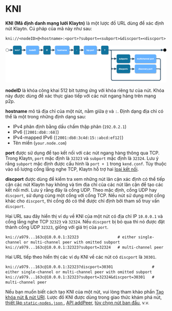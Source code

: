 # KNI <a id="KNI"></a>

**KNI (Mã định danh mạng lưới Klaytn)** là một lược đồ URL dùng để xác định nút Klaytn. Cú pháp của mã này như sau:
```
kni://<nodeID>@<hostname>:<port>?subport=<subport>&discport=<discport>
```
![Lược đồ KNI](../images/kni_scheme.png)

**nodeID** là khóa công khai 512 bit tương ứng với khóa riêng tư của nút. Khóa này được dùng để xác thực giao tiếp với các nút ngang hàng trên mạng p2p.

**hostname** mô tả địa chỉ của một nút, nằm giữa `@` và `:`. Định dạng địa chỉ có thể là một trong những định dạng sau:
* IPv4 phân định bằng dấu chấm thập phân (`192.0.2.1`)
* IPv6 (`[2001:db8::68]`)
* IPv4-mapped IPv6 (`[2001:db8:3c4d:15::abcd:ef12]`)
* Tên miền (`your.node.com`)

**port** được sử dụng để tạo kết nối với các nút ngang hàng thông qua TCP. Trong Klaytn, `port` mặc định là `32323` và `subport` mặc định là `32324`. Lưu ý rằng `subport` mặc định được cấu hình là `port + 1` trong `kend.conf`. Tùy thuộc vào số lượng cổng lắng nghe TCP, Klaytn hỗ trợ hai [loại kết nối](./multiport.md).

**discport** được dùng để kiểm tra xem những nút lân cận xác định có thể tiếp cận các nút Klaytn hay không và tìm địa chỉ của các nút lân cận để tạo các kết nối mới. Lưu ý rằng đây là cổng UDP. Theo mặc định, cổng UDP hay `discport`, sử dụng cùng một cổng với cổng TCP. Nếu nút sử dụng một cổng khác cho `discport`, thì cổng đó có thể được chỉ định bởi tham số truy vấn `discport`.

Hai URL sau đây hiển thị ví dụ về KNI của một nút có địa chỉ IP `10.0.0.1` và cổng lắng nghe TCP `32323` và `32324`. Nếu `discport` bị bỏ qua thì nó được đặt thành cổng UDP `32323`, giống với giá trị của `port`.
```
kni://a979...163c@10.0.0.1:32323                 # either single-channel or multi-channel peer with omitted subport
kni://a979...163c@10.0.0.1:32323?subport=32324   # multi-channel peer
```

Hai URL tiếp theo hiển thị các ví dụ KNI về các nút có `discport` là `30301`.
```
kni://a979...163c@10.0.0.1:32323?discport=30301                 # either single-channel or multi-channel peer with omitted subport
kni://a979...163c@10.0.0.1:32323?subport=32324&discport=30301   # multi-channel peer
```

Nếu bạn muốn biết cách tạo KNI của một nút, vui lòng tham khảo phần [Tạo khóa nút & nút URI](../../installation-guide/deployment/core-cell/installation-guide/before-you-install.md#node-key-node-uri-creation). Lược đồ KNI được dùng trong giao thức khám phá nút, [thiết lập `static-nodes.json` ](../../installation-guide/deployment/core-cell/installation-guide/proxy-node-setup/configuration.md#install-static-nodes-json), [API addPeer](../../dapp/json-rpc/api-references/admin.md#admin_addpeer), [tùy chọn nút ban đầu](./../../operation-guide/configuration.md#properties), v.v.
